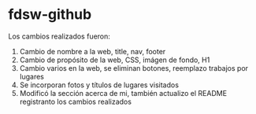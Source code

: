 # fdsw-github

Los cambios realizados fueron:

1. Cambio de nombre a la web, title, nav, footer
2. Cambio de propósito de la web, CSS, imágen de fondo, H1
3. Cambio varios en la web, se eliminan botones, reemplazo trabajos por lugares
4. Se incorporan fotos y títulos de lugares visitados
5. Modificó la sección acerca de mi, también actualizo el README registranto los cambios realizados


